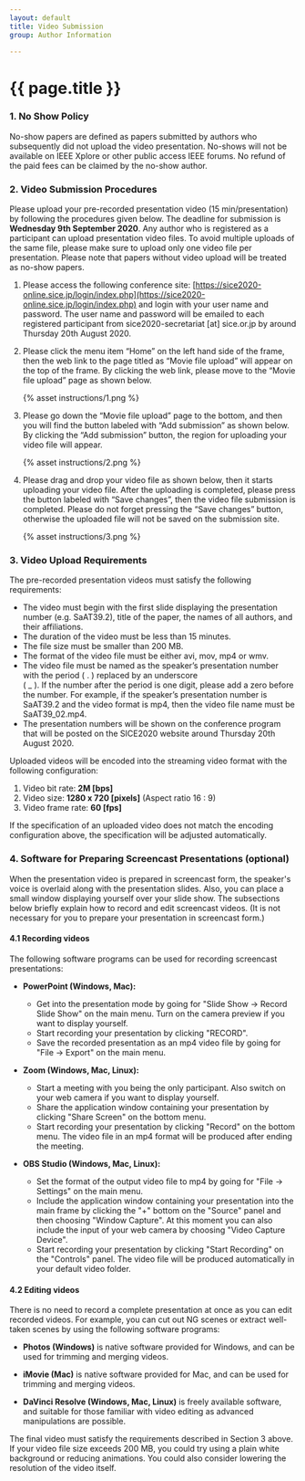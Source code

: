 ```yaml
---
layout: default
title: Video Submission
group: Author Information

---
```


# {{ page.title }}

### 1. No Show Policy
No-show papers are defined as papers submitted by authors who subsequently did not upload the video presentation. No-shows will not be available on IEEE Xplore or other public access IEEE forums. No refund of the paid fees can be claimed by the no-show author.

### 2. Video Submission Procedures
Please upload your pre-recorded presentation video (15 min/presentation) by following the procedures given below. The deadline for submission is **Wednesday 9th September 2020**. Any author who is registered as a participant can upload presentation video files. To avoid multiple uploads of the same file, please make sure to upload only one video file per presentation. Please note that papers without video upload will be treated as no-show papers.

1. Please access the following conference site:
[https://sice2020-online.sice.jp/login/index.php](https://sice2020-online.sice.jp/login/index.php)
and login with your user name and password. The user name and password will be emailed to each registered participant from sice2020-secretariat [at] sice.or.jp by around Thursday 20th August 2020.

2. Please click the menu item “Home” on the left hand side of the frame, then the web link to the page titled as “Movie file upload” will appear on the top of the frame. By clicking the web link, please move to the “Movie file upload” page as shown below. 

    {% asset instructions/1.png %}

3. Please go down the “Movie file upload” page to the bottom, and then you will find the button labeled with “Add submission” as shown below. By clicking the “Add submission” button, the region for uploading your video file will appear.

    {% asset instructions/2.png %}

4. Please drag and drop your video file as shown below, then it starts uploading your video file. After the uploading is completed, please press the button labeled with “Save changes”, then the video file submission is completed. Please do not forget pressing the “Save changes” button, otherwise the uploaded file will not be saved on the submission site.

    {% asset instructions/3.png %}

### 3. Video Upload Requirements
The pre-recorded presentation videos must satisfy the following requirements:
    
- The video must begin with the first slide displaying the presentation number (e.g. SaAT39.2), title of the paper, the names of all authors, and their affiliations.
- The duration of the video must be less than 15 minutes.  
- The file size must be smaller than 200 MB.
- The format of the video file must be either avi, mov, mp4 or wmv.
- The video file must be named as the speaker’s presentation number with the period ( . ) replaced by an underscore <br> ( _ ). If the number after the period is one digit, please add a zero before the number. For example, if the speaker’s presentation number is SaAT39.2 and the video format is mp4, then the video file name must be SaAT39_02.mp4.
- The presentation numbers will be shown on the conference program that will be posted on the SICE2020 website around Thursday 20th August 2020.

Uploaded videos will be encoded into the streaming video format with the following configuration:
    
1. Video bit rate: **2M [bps]**
2. Video size: **1280 x 720 [pixels]** (Aspect ratio 16 : 9)
3. Video frame rate: **60 [fps]**

If the specification of an uploaded video does not match the encoding configuration above, the specification will be adjusted automatically.

### 4. Software for Preparing Screencast Presentations (optional)
When the presentation video is prepared in screencast form, the speaker's voice is overlaid along with the presentation slides. Also, you can place a small window displaying yourself over your slide show.
The subsections below briefly explain how to record and edit screencast videos. (It is not necessary for you to prepare your presentation in screencast form.)

#### 4.1 Recording videos
The following software programs can be used for recording screencast presentations:

- **PowerPoint (Windows, Mac):**
    - Get into the presentation mode by going for "Slide Show -> Record Slide Show" on the main menu. Turn on the camera preview if you want to display yourself.
    - Start recording your presentation by clicking "RECORD".
    - Save the recorded presentation as an mp4 video file by going for "File -> Export" on the main menu.

- **Zoom (Windows, Mac, Linux):**
    - Start a meeting with you being the only participant. Also switch on your web camera if you want to display yourself.
    - Share the application window containing your presentation by clicking "Share Screen" on the bottom menu.
    - Start recording your presentation by clicking "Record" on the bottom menu. The video file in an mp4 format will be produced after ending the meeting.

- **OBS Studio (Windows, Mac, Linux):**
    - Set the format of the output video file to mp4 by going for "File -> Settings" on the main menu. 
    - Include the application window containing your presentation into the main frame by clicking the "+" bottom on the "Source" panel and then choosing "Window Capture". At this moment you can also include the input of your web camera by choosing "Video Capture Device".
    - Start recording your presentation by clicking "Start Recording" on the "Controls" panel. The video file will be produced automatically in your default video folder.

#### 4.2 Editing videos

There is no need to record a complete presentation at once as you can edit recorded videos. For example, you can cut out NG scenes or extract well-taken scenes by using the following software programs:

- **Photos (Windows)** is native software provided for Windows, and can be used for trimming and merging videos.

- **iMovie (Mac)** is native software provided for Mac, and can be used for trimming and merging videos.

- **DaVinci Resolve (Windows, Mac, Linux)** is freely available software, and suitable for those familiar with video editing as advanced manipulations are possible.

The final video must satisfy the requirements described in Section 3 above. If your video file size exceeds 200 MB, you could try using a plain white background or reducing animations. You could also consider lowering the resolution of the video itself.
